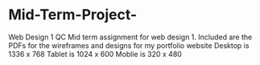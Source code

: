 # Mid-Term-Project-
Web Design 1 QC 
Mid term assignment for web design 1. Included are the PDFs for the wireframes and designs for my portfolio website 
Desktop is 1336 x 768 
Tablet is 1024 x 600 
Moblie is 320 x 480
